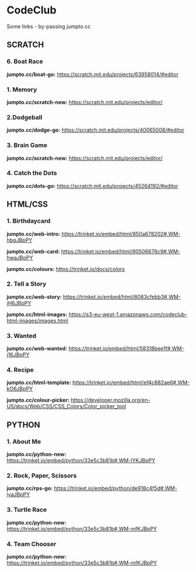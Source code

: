 # CodeClub
Some links - by-passing jumpto.cc

## SCRATCH

### 6. Boat Race
**jumpto.cc/boat-go:**
https://scratch.mit.edu/projects/63958014/#editor

### 1. Memory
**jumpto.cc/scratch-new:**
https://scratch.mit.edu/projects/editor/

### 2.Dodgeball
**jumpto.cc/dodge-go:**
https://scratch.mit.edu/projects/40065008/#editor

### 3. Brain Game
**jumpto.cc/scratch-new:**
https://scratch.mit.edu/projects/editor/

### 4. Catch the Dots
**jumpto.cc/dots-go:**
https://scratch.mit.edu/projects/45264192/#editor

## HTML/CSS
### 1. Birthdaycard
**jumpto.cc/web-intro:**
https://trinket.io/embed/html/850a678202#.WM-hbqJBpPY

**jumpto.cc/web-card:**
https://trinket.io/embed/html/90506676c9#.WM-hwaJBpPY

**jumpto.cc/colours:**
https://trinket.io/docs/colors

### 2. Tell a Story
**jumpto.cc/web-story:**
https://trinket.io/embed/html/8083cfebb3#.WM-jH6JBpPY

**jumpto.cc/html-images:**
https://s3-eu-west-1.amazonaws.com/codeclub-html-images/images.html

### 3. Wanted
**jumpto.cc/web-wanted:**
https://trinket.io/embed/html/58318bee1f#.WM-j16JBpPY

### 4. Recipe
**jumpto.cc/html-template:**
https://trinket.io/embed/html/ef4c882ae6#.WM-kO6JBpPY

**jumpto.cc/colour-picker:**
https://developer.mozilla.org/en-US/docs/Web/CSS/CSS_Colors/Color_picker_tool

## PYTHON

### 1. About Me
**jumpto.cc/python-new:**
https://trinket.io/embed/python/33e5c3b81b#.WM-lYKJBpPY

### 2. Rock, Paper, Scissors
**jumpto.cc/rps-go:**
https://trinket.io/embed/python/de918c4f5d#.WM-lyaJBpPY

### 3. Turtle Race
**jumpto.cc/python-new:**
https://trinket.io/embed/python/33e5c3b81b#.WM-mfKJBpPY

### 4. Team Chooser
**jumpto.cc/python-new:**
https://trinket.io/embed/python/33e5c3b81b#.WM-mfKJBpPY
